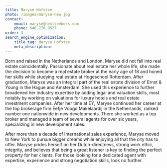 ```yaml
---
title: Maryse Hofstee
photo: /images/maryse-new.jpg
contact:
    email: maryse@nestseekers.com
    phone: 646.270.9527
order: 3
search_engine_optimization:
    title_tag: Maryse Hofstee
    meta_description:
---
```

Born and raised in the Netherlands and London, Maryse did not fall into real estate coincidentally. Passionate about real estate her whole life, she made the decision to become a real estate broker at the early age of 18 and honed her skills while studying real estate at Hogeschool Rotterdam. After graduation, Maryse was an integral part of the real estate division of Ernst & Young in the Hague and Amsterdam. She used this experience to further broadened her industry expertise by adding legal and valuation skills, most notably by working on valuations for luxury hotels and real estate investment companies. After her time at EY, Maryse continued her career at the top brokerage firm Eefje Voogd Makelaardij in the Netherlands, ranked number one nationwide in new developments. There she worked as a top broker and managed a team of several agents for over six years, specializing in new development sales. 

After more than a decade of International sales experience, Maryse moved to New York to pursue bigger dreams while enjoying all that the city has to offer. Maryse prides herself on her Dutch-directness, strong work ethic, integrity, and believes that being a great listener is key to finding the perfect property for her clients. For those looking for a dedicated agent with expertise, experience and strong negotiation skills, look no further.
